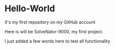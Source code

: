 # Hello-World
It's my first repository on my GitHub account

Here is will be SolveNator-9000, my first project.

I just added a few words here to test all functionality




